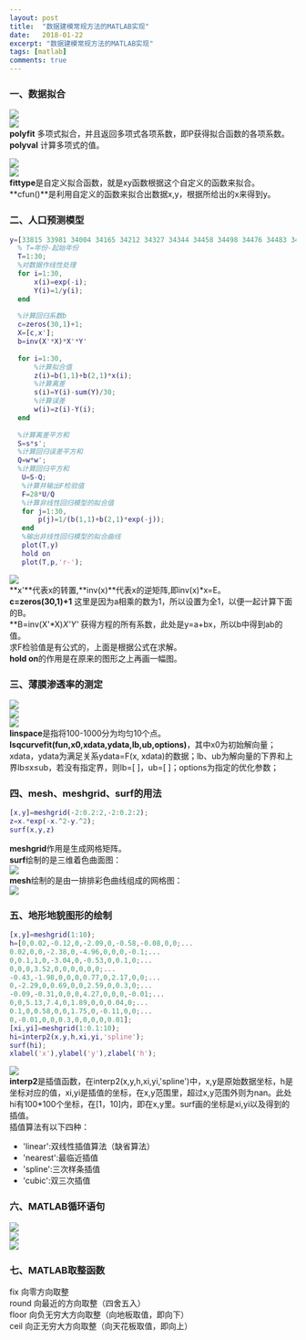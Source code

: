 ```yaml
---
layout: post
title:  "数据建模常规方法的MATLAB实现"
date:   2018-01-22
excerpt: "数据建模常规方法的MATLAB实现"
tags: [matlab]
comments: true
---
```

### 一、数据拟合
![](https://i.imgur.com/9u4vM1N.png)      
![](https://i.imgur.com/P1wnAWy.png)       
**polyfit** 多项式拟合，并且返回多项式各项系数，即P获得拟合函数的各项系数。      
**polyval** 计算多项式的值。    
         
      
![](https://i.imgur.com/YJpyhKA.png)           
![](https://i.imgur.com/XN50KNA.png)         
**fittype**是自定义拟合函数，就是xy函数根据这个自定义的函数来拟合。       
**cfun()**是利用自定义的函数来拟合出数据x,y，根据所给出的x来得到y。        

### 二、人口预测模型
``` matlab
y=[33815 33981 34004 34165 34212 34327 34344 34458 34498 34476 34483 34488 34513 34497 34511 34520 34507 34509 34521 34513 34515 34517 34519 34519 34521 34521 34523 34525 34525 34527];
  % T=年份-起始年份
  T=1:30;
  %对数据作线性处理
  for i=1:30,
      x(i)=exp(-i);
      Y(i)=1/y(i);
  end
  
  %计算回归系数b
  c=zeros(30,1)+1;
  X=[c,x'];
  b=inv(X'*X)*X'*Y'
  
  for i=1:30,
      %计算拟合值
      z(i)=b(1,1)+b(2,1)*x(i);
      %计算离差
      s(i)=Y(i)-sum(Y)/30;
      %计算误差
      w(i)=z(i)-Y(i);
  end
  
  %计算离差平方和
  S=s*s';
  %计算回归误差平方和
  Q=w*w';
  %计算回归平方和
   U=S-Q;
   %计算并输出F检验值
   F=28*U/Q
   %计算非线性回归模型的拟合值
   for j=1:30,
       p(j)=1/(b(1,1)+b(2,1)*exp(-j));
   end
   %输出非线性回归模型的拟合曲线
   plot(T,y)
   hold on
   plot(T,p,'r-');
```
![](https://i.imgur.com/nG5Vjs5.png)       
**x'**代表x的转置,**inv(x)**代表x的逆矩阵,即inv(x)*x=E。        
**c=zeros(30,1)+1** 这里是因为a相乘的数为1，所以设置为全1，以便一起计算下面的B。        
**B=inv(X'*X)*X'*Y'** 获得方程的所有系数，此处是y=a+bx，所以b中得到ab的值。        
求F检验值是有公式的，上面是根据公式在求解。         
**hold on**的作用是在原来的图形之上再画一幅图。         

### 三、薄膜渗透率的测定
![](https://i.imgur.com/yeieXS9.png)         
![](https://i.imgur.com/PNiKkjp.png)         
![](https://i.imgur.com/n1wFjZW.png)       
**linspace**是指将100-1000分为均匀10个点。            
**lsqcurvefit(fun,x0,xdata,ydata,lb,ub,options)**，其中x0为初始解向量；xdata，ydata为满足关系ydata=F(x, xdata)的数据；lb、ub为解向量的下界和上界lb≤x≤ub，若没有指定界，则lb=[ ]，ub=[ ]；options为指定的优化参数；        

### 四、mesh、meshgrid、surf的用法
``` matlab
[x,y]=meshgrid(-2:0.2:2,-2:0.2:2);
z=x.*exp(-x.^2-y.^2);
surf(x,y,z)
```
**meshgrid**作用是生成网格矩阵。      
**surf**绘制的是三维着色曲面图：        
![](https://i.imgur.com/ZFWrGlX.png)        
**mesh**绘制的是由一排排彩色曲线组成的网格图：        
![](https://i.imgur.com/DMUSYpl.png)        


### 五、地形地貌图形的绘制
``` matlab
[x,y]=meshgrid(1:10);
h=[0,0.02,-0.12,0,-2.09,0,-0.58,-0.08,0,0;...
0.02,0,0,-2.38,0,-4.96,0,0,0,-0.1;...
0,0.1,1,0,-3.04,0,-0.53,0,0.1,0;...
0,0,0,3.52,0,0,0,0,0,0;...
-0.43,-1.98,0,0,0,0.77,0,2.17,0,0;...
0,-2.29,0,0.69,0,0,2.59,0,0.3,0;...
-0.09,-0.31,0,0,0,4.27,0,0,0,-0.01;...
0,0,5.13,7.4,0,1.89,0,0,0.04,0;...
0.1,0,0.58,0,0,1.75,0,-0.11,0,0;...
0,-0.01,0,0,0.3,0,0,0,0,0.01];
[xi,yi]=meshgrid(1:0.1:10);
hi=interp2(x,y,h,xi,yi,'spline');
surf(hi);
xlabel('x'),ylabel('y'),zlabel('h');
```
![](https://i.imgur.com/4VGQFnT.png)        
**interp2**是插值函数，在interp2(x,y,h,xi,yi,'spline')中，x,y是原始数据坐标，h是坐标对应的值，xi,yi是插值的坐标，在x,y范围里，超过x,y范围外则为nan。此处hi有100*100个坐标，在[1，10]内，即在x,y里。surf画的坐标是xi,yi以及得到的插值。      
插值算法有以下四种：               
- 'linear':双线性插值算法（缺省算法）       
- 'nearest':最临近插值       
- 'spline':三次样条插值        
- 'cubic':双三次插值          

### 六、MATLAB循环语句
![](https://i.imgur.com/tvE1rTT.png)           
![](https://i.imgur.com/KVgNek3.png)           
![](https://i.imgur.com/2Qz7uv2.png)         

### 七、MATLAB取整函数
fix    向零方向取整        
round  向最近的方向取整（四舍五入）        
floor  向负无穷大方向取整（向地板取值，即向下）        
ceil   向正无穷大方向取整（向天花板取值，即向上）            



 

